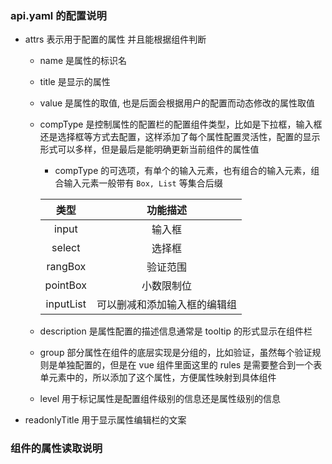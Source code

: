 
### api.yaml 的配置说明

- attrs 
表示用于配置的属性
并且能根据组件判断
  - name 是属性的标识名
  - title 是显示的属性
  - value 是属性的取值, 也是后面会根据用户的配置而动态修改的属性取值
  - compType 是控制属性的配置栏的配置组件类型，比如是下拉框，输入框还是选择框等方式去配置，这样添加了每个属性配置灵活性，配置的显示形式可以多样，但是最后是能明确更新当前组件的属性值
    -  compType 的可选项，有单个的输入元素，也有组合的输入元素，组合输入元素一般带有 `Box, List` 等集合后缀
      
      | 类型         | 功能描述     |
      | :---------: | :---------: | 
      |  input    |  输入框     |
      |  select    |  选择框     |
      |  rangBox    |  验证范围     |
      |  pointBox   | 小数限制位    |
      |  inputList    | 可以删减和添加输入框的编辑组 |
  - description 是属性配置的描述信息通常是 tooltip 的形式显示在组件栏
  - group 部分属性在组件的底层实现是分组的，比如验证，虽然每个验证规则是单独配置的，但是在 vue 组件里面这里的 rules 是需要整合到一个表单元素中的，所以添加了这个属性，方便属性映射到具体组件
  - level 用于标记属性是配置组件级别的信息还是属性级别的信息
- readonlyTitle 用于显示属性编辑栏的文案


### 组件的属性读取说明
 





